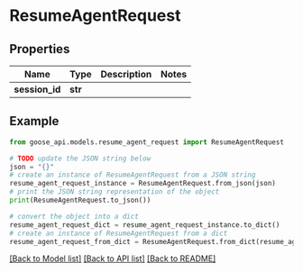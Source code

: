 # ResumeAgentRequest


## Properties

Name | Type | Description | Notes
------------ | ------------- | ------------- | -------------
**session_id** | **str** |  | 

## Example

```python
from goose_api.models.resume_agent_request import ResumeAgentRequest

# TODO update the JSON string below
json = "{}"
# create an instance of ResumeAgentRequest from a JSON string
resume_agent_request_instance = ResumeAgentRequest.from_json(json)
# print the JSON string representation of the object
print(ResumeAgentRequest.to_json())

# convert the object into a dict
resume_agent_request_dict = resume_agent_request_instance.to_dict()
# create an instance of ResumeAgentRequest from a dict
resume_agent_request_from_dict = ResumeAgentRequest.from_dict(resume_agent_request_dict)
```
[[Back to Model list]](../README.md#documentation-for-models) [[Back to API list]](../README.md#documentation-for-api-endpoints) [[Back to README]](../README.md)


